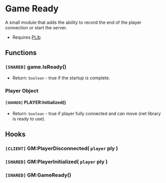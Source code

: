 # Game Ready
A small module that adds the ability to record the end of the player connection or start the server.
- Requires [PLib](https://github.com/Pika-Software/gmod_plib)

## Functions
### `[SHARED]` game.IsReady()
- Return: `boolean` - true if the startup is complete.

### Player Object
#### `[SHARED]` PLAYER:Initialized()
- Return: `boolean` - true if player fully connected and can move (net library is ready to use).

## Hooks
### `[CLIENT]` GM:PlayerDisconnected( `player` ply )
### `[SHARED]` GM:PlayerInitialized( `player` ply )
### `[SHARED]` GM:GameReady()

